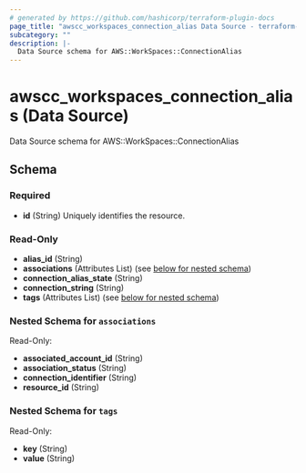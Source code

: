 ```yaml
---
# generated by https://github.com/hashicorp/terraform-plugin-docs
page_title: "awscc_workspaces_connection_alias Data Source - terraform-provider-awscc"
subcategory: ""
description: |-
  Data Source schema for AWS::WorkSpaces::ConnectionAlias
---
```


# awscc_workspaces_connection_alias (Data Source)

Data Source schema for AWS::WorkSpaces::ConnectionAlias



<!-- schema generated by tfplugindocs -->
## Schema

### Required

- **id** (String) Uniquely identifies the resource.

### Read-Only

- **alias_id** (String)
- **associations** (Attributes List) (see [below for nested schema](#nestedatt--associations))
- **connection_alias_state** (String)
- **connection_string** (String)
- **tags** (Attributes List) (see [below for nested schema](#nestedatt--tags))

<a id="nestedatt--associations"></a>
### Nested Schema for `associations`

Read-Only:

- **associated_account_id** (String)
- **association_status** (String)
- **connection_identifier** (String)
- **resource_id** (String)


<a id="nestedatt--tags"></a>
### Nested Schema for `tags`

Read-Only:

- **key** (String)
- **value** (String)


